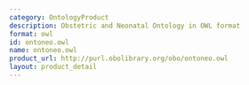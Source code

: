 ```yaml
---
category: OntologyProduct
description: Obstetric and Neonatal Ontology in OWL format
format: owl
id: ontoneo.owl
name: ontoneo.owl
product_url: http://purl.obolibrary.org/obo/ontoneo.owl
layout: product_detail
---
```

